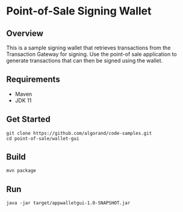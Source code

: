 # Point-of-Sale Signing Wallet  

## Overview 
This is a sample signing wallet that retrieves transactions from the Transaction Gateway for signing. Use the point-of sale application to generate transactions that can then be signed using the wallet. 

## Requirements
* Maven
* JDK 11

## Get Started
```
git clone https://github.com/algorand/code-samples.git
cd point-of-sale/wallet-gui 
```

## Build 
```
mvn package
```

## Run 
```
java -jar target/appwalletgui-1.0-SNAPSHOT.jar
```
